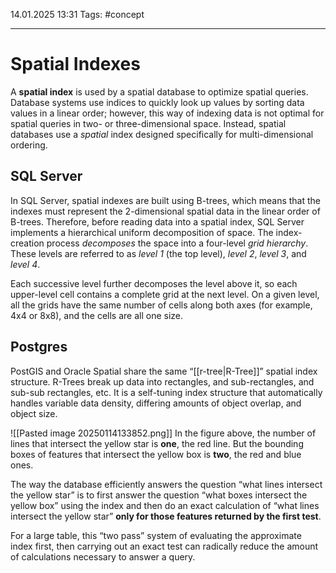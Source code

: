 14.01.2025 13:31
Tags: #concept

---
# Spatial Indexes

A **spatial index** is used by a spatial database to optimize spatial queries. Database systems use indices to quickly look up values by sorting data values in a linear order; however, this way of indexing data is not optimal for spatial queries in two- or three-dimensional space. Instead, spatial databases use a _spatial_ index designed specifically for multi-dimensional ordering.[](https://en.wikipedia.org/wiki/Spatial_database#cite_note-GISTBOK_indexing-6)

## SQL Server

In SQL Server, spatial indexes are built using B-trees, which means that the indexes must represent the 2-dimensional spatial data in the linear order of B-trees. Therefore, before reading data into a spatial index, SQL Server implements a hierarchical uniform decomposition of space. The index-creation process _decomposes_ the space into a four-level _grid hierarchy_. These levels are referred to as _level 1_ (the top level), _level 2_, _level 3_, and _level 4_.

Each successive level further decomposes the level above it, so each upper-level cell contains a complete grid at the next level. On a given level, all the grids have the same number of cells along both axes (for example, 4x4 or 8x8), and the cells are all one size.
## Postgres

PostGIS and Oracle Spatial share the same “[[r-tree|R-Tree]]” spatial index structure. R-Trees break up data into rectangles, and sub-rectangles, and sub-sub rectangles, etc. It is a self-tuning index structure that automatically handles variable data density, differing amounts of object overlap, and object size.

![[Pasted image 20250114133852.png]]
In the figure above, the number of lines that intersect the yellow star is **one**, the red line. But the bounding boxes of features that intersect the yellow box is **two**, the red and blue ones.

The way the database efficiently answers the question “what lines intersect the yellow star” is to first answer the question “what boxes intersect the yellow box” using the index  and then do an exact calculation of “what lines intersect the yellow star” **only for those features returned by the first test**.

For a large table, this “two pass” system of evaluating the approximate index first, then carrying out an exact test can radically reduce the amount of calculations necessary to answer a query.